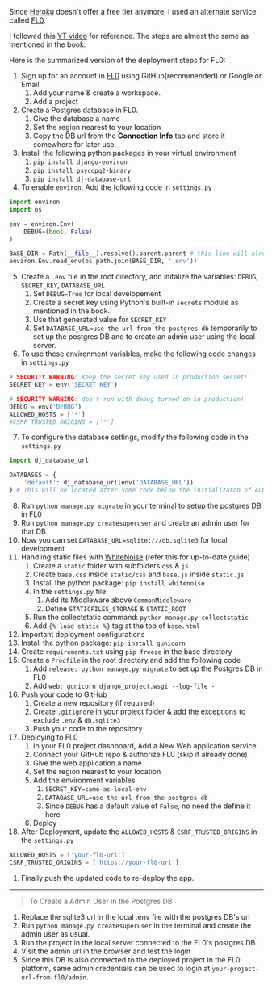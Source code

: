 Since [Heroku](https://www.heroku.com/pricing) doesn't offer a free tier anymore, I used an alternate service called [FL0](https://www.fl0.com).

I followed this [YT video](https://youtu.be/dftvQCUauTE) for reference.
The steps are almost the same as mentioned in the book.

Here is the summarized version of the deployment steps for FL0:
1. Sign up for an account in [FL0](https://www.fl0.com) using GitHub(recommended) or Google or Email.
   1. Add your name & create a workspace.
   2. Add a project
2. Create a Postgres database in FL0.
   1. Give the database a name 
   2. Set the region nearest to your location
   3. Copy the DB url from the **Connection Info** tab and store it somewhere for later use.
3. Install the following python packages in your virtual environment
   1. `pip install django-environ`
   2. `pip install psycopg2-binary`
   3. `pip install dj-database-url`
4. To enable `environ`, Add the following code in `settings.py`
```py
import environ
import os

env = environ.Env(
    DEBUG=(bool, False)
)

BASE_DIR = Path(__file__).resolve().parent.parent # this line will already be in the file
environ.Env.read_env(os.path.join(BASE_DIR, '.env'))
```
5. Create a `.env` file in the root directory, and initalize the variables: `DEBUG`, `SECRET_KEY`, `DATABASE_URL`
   1. Set `DEBUG=True` for local developement
   2. Create a secret key using Python's built-in `secrets` module as mentioned in the book.
   3. Use that generated value for `SECRET_KEY`
   4. Set `DATABASE_URL=use-the-url-from-the-postgres-db` temporarily to set up the postgres DB and to create an admin user using the local server.
6. To use these environment variables, make the following code changes in `settings.py`
```py
# SECURITY WARNING: keep the secret key used in production secret!
SECRET_KEY = env('SECRET_KEY')

# SECURITY WARNING: don't run with debug turned on in production!
DEBUG = env('DEBUG')
ALLOWED_HOSTS = ['*']
#CSRF_TRUSTED_ORIGINS = ['*']
```
7. To configure the database settings, modify the following code in the `settings.py`
```py
import dj_database_url

DATABASES = { 
    'default': dj_database_url(env('DATABASE_URL'))
} # This will be located after some code below the initializaton of ALLOWED_HOSTS
```
8. Run `python manage.py migrate` in your terminal to setup the postgres DB in FL0
9. Run `python manage.py createsuperuser` and create an admin user for that DB
10. Now you can set `DATABASE_URL=sqlite:///db.sqlite3` for local development
11. Handling static files with [WhiteNoise](https://whitenoise.readthedocs.io/en/latest/) (refer this for up-to-date guide)
    1. Create a `static` folder with subfolders `css` & `js`
    2. Create `base.css` inside `static/css` and `base.js` inside `static.js`
    3. Install the python package: `pip install whitenoise`
    4. In the `settings.py` file
        1. Add its Middleware above `CommonMiddleware`
        2. Define `STATICFILES_STORAGE` & `STATIC_ROOT` 
    5. Run the collectstatic command: `python manage.py collectstatic`
    6. Add `{% load static %}` tag at the top of `base.html`
12. Important deployment configurations
   1. Install the python package: `pip install gunicorn`
   2. Create `requirements.txt` using `pip freeze` in the base directory
   3. Create a `Procfile` in the root directory and add the following code
       1. Add `release: python manage.py migrate` to set up the Postgres DB in FL0
       2. Add `web: gunicorn django_project.wsgi --log-file -`
13. Push your code to GitHub
    1.  Create a new repository (if required)
    2.  Create `.gitignore` in your project folder & add the exceptions to exclude `.env` & `db.sqlite3`
    3.  Push your code to the repository
14. Deploying to FL0
    1.  In your FL0 project dashboard, Add a New Web application service
    2.  Connect your GitHub repo & authorize FL0 (skip if already done)
    3.  Give the web application a name 
    4.  Set the region nearest to your location
    5.  Add the environment variables
        1.  `SECRET_KEY=same-as-local-env`
        2.  `DATABASE_URL=use-the-url-from-the-postgres-db`
        3.  Since `DEBUG` has a default value of `False`, no need the define it here
    6.  Deploy
15. After Deployment, update the `ALLOWED_HOSTS` & `CSRF_TRUSTED_ORIGINS` in the `settings.py`
```py
ALLOWED_HOSTS = ['your-fl0-url']
CSRF_TRUSTED_ORIGINS = ['https://your-fl0-url']
```
1.   Finally push the updated code to re-deploy the app.

---
> To Create a Admin User in the Postgres DB
1. Replace the sqlite3 url in the local .env file with the postgres DB's url
2. Run `python manage.py createsuperuser` in the terminal and create the admin user as usual.
3. Run the project in the local server connected to the FL0's postgres DB
4. Visit the admin url in the browser and test the login
5. Since this DB is also connected to the deployed project in the FL0 platform, same admin credentials can be used to login at `your-project-url-from-fl0/admin`.